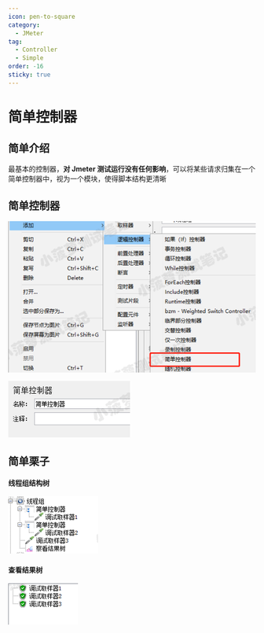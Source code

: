 ```yaml
---
icon: pen-to-square
category:
  - JMeter
tag:
  - Controller
  - Simple
order: -16
sticky: true
---
```




# 简单控制器

## 简单介绍

最基本的控制器，**对 Jmeter 测试运行没有任何影响**，可以将某些请求归集在一个简单控制器中，视为一个模块，使得脚本结构更清晰

 

## 简单控制器

[![img](/assets/jmeter/1896874-20200820151610734-322496432.png)](https://img2020.cnblogs.com/blog/1896874/202008/1896874-20200820151610734-322496432.png)

[![img](/assets/jmeter/1896874-20200820151612146-1478625834.png)](https://img2020.cnblogs.com/blog/1896874/202008/1896874-20200820151612146-1478625834.png)

 

## 简单栗子

#### 线程组结构树

[![img](/assets/jmeter/1896874-20200820151629737-897043300.png)](https://img2020.cnblogs.com/blog/1896874/202008/1896874-20200820151629737-897043300.png)

 

#### 查看结果树

[![img](/assets/jmeter/1896874-20200820151633576-1234711965.png)](https://img2020.cnblogs.com/blog/1896874/202008/1896874-20200820151633576-1234711965.png)

 
